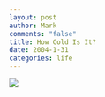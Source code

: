 ```yaml
--- 
layout: post
author: Mark
comments: "false"
title: How Cold Is It?
date: 2004-1-31
categories: life
---
```

<p class="image"><img src="http://zanshin.net/images/minus10.jpg"></p>
